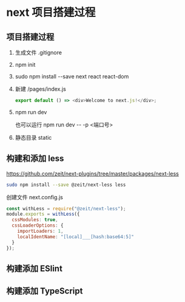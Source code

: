 # next 项目搭建过程

## 项目搭建过程

1. 生成文件 .gitignore
2. npm init
3. sudo npm install --save next react react-dom
4. 新建 /pages/index.js

   ```js
   export default () => <div>Welcome to next.js!</div>;
   ```

5. npm run dev

   也可以运行 npm run dev -- -p <端口号>

6. 静态目录 static

## 构建和添加 less

<https://github.com/zeit/next-plugins/tree/master/packages/next-less>

```bash
sudo npm install --save @zeit/next-less less

```

创建文件
next.config.js

```js
const withLess = require("@zeit/next-less");
module.exports = withLess({
  cssModules: true,
  cssLoaderOptions: {
    importLoaders: 1,
    localIdentName: "[local]___[hash:base64:5]"
  }
});
```

## 构建添加 ESlint

## 构建添加 TypeScript
